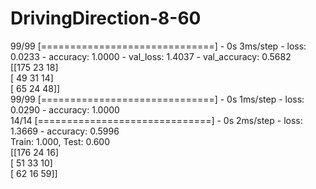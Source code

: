 # DrivingDirection-8-60

99/99 [==============================] - 0s 3ms/step - loss: 0.0233 - accuracy: 1.0000 - val_loss: 1.4037 - val_accuracy: 0.5682  <br/>
[[175  23  18]    <br/>
 [ 49  31  14]    <br/>
 [ 65  24  48]]   <br/>
99/99 [==============================] - 0s 1ms/step - loss: 0.0290 - accuracy: 1.0000     <br/>
14/14 [==============================] - 0s 2ms/step - loss: 1.3669 - accuracy: 0.5996     <br/>
Train: 1.000, Test: 0.600    <br/>
[[176  24  16]               <br/> 
 [ 51  33  10]               <br/>
 [ 62  16  59]]              <br/> 
